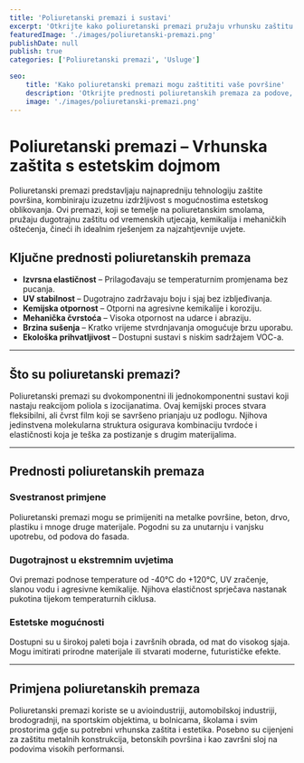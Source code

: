 ```yaml
---
title: 'Poliuretanski premazi i sustavi'
excerpt: 'Otkrijte kako poliuretanski premazi pružaju vrhunsku zaštitu i estetiku za sve vrste površina'
featuredImage: './images/poliuretanski-premazi.png'
publishDate: null
publish: true
categories: ['Poliuretanski premazi', 'Usluge']

seo:
    title: 'Kako poliuretanski premazi mogu zaštititi vaše površine'
    description: 'Otkrijte prednosti poliuretanskih premaza za podove, zidove i fasade'
    image: './images/poliuretanski-premazi.png'
---
```

# Poliuretanski premazi – Vrhunska zaštita s estetskim dojmom

Poliuretanski premazi predstavljaju najnapredniju tehnologiju zaštite površina, kombiniraju izuzetnu izdržljivost s mogućnostima estetskog oblikovanja. Ovi premazi, koji se temelje na poliuretanskim smolama, pružaju dugotrajnu zaštitu od vremenskih utjecaja, kemikalija i mehaničkih oštećenja, čineći ih idealnim rješenjem za najzahtjevnije uvjete.

## Ključne prednosti poliuretanskih premaza

- **Izvrsna elastičnost** – Prilagođavaju se temperaturnim promjenama bez pucanja.
- **UV stabilnost** – Dugotrajno zadržavaju boju i sjaj bez izbljeđivanja.
- **Kemijska otpornost** – Otporni na agresivne kemikalije i koroziju.
- **Mehanička čvrstoća** – Visoka otpornost na udarce i abraziju.
- **Brzina sušenja** – Kratko vrijeme stvrdnjavanja omogućuje brzu uporabu.
- **Ekološka prihvatljivost** – Dostupni sustavi s niskim sadržajem VOC-a.

---

## Što su poliuretanski premazi?

Poliuretanski premazi su dvokomponentni ili jednokomponentni sustavi koji nastaju reakcijom poliola s izocijanatima. Ovaj kemijski proces stvara fleksibilni, ali čvrst film koji se savršeno prianjaju uz podlogu. Njihova jedinstvena molekularna struktura osigurava kombinaciju tvrdoće i elastičnosti koja je teška za postizanje s drugim materijalima.

---

## Prednosti poliuretanskih premaza

### Svestranost primjene
Poliuretanski premazi mogu se primijeniti na metalke površine, beton, drvo, plastiku i mnoge druge materijale. Pogodni su za unutarnju i vanjsku upotrebu, od podova do fasada.

### Dugotrajnost u ekstremnim uvjetima
Ovi premazi podnose temperature od -40°C do +120°C, UV zračenje, slanou vodu i agresivne kemikalije. Njihova elastičnost sprječava nastanak pukotina tijekom temperaturnih ciklusa.

### Estetske mogućnosti
Dostupni su u širokoj paleti boja i završnih obrada, od mat do visokog sjaja. Mogu imitirati prirodne materijale ili stvarati moderne, futurističke efekte.

---

## Primjena poliuretanskih premaza

Poliuretanski premazi koriste se u avioindustriji, automobilskoj industriji, brodogradnji, na sportskim objektima, u bolnicama, školama i svim prostorima gdje su potrebni vrhunska zaštita i estetika. Posebno su cijenjeni za zaštitu metalnih konstrukcija, betonskih površina i kao završni sloj na podovima visokih performansi.
